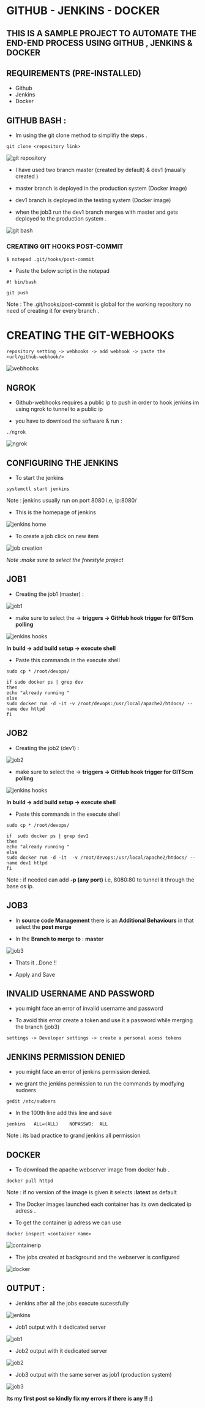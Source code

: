 
# GITHUB - JENKINS - DOCKER 

## THIS IS A SAMPLE PROJECT TO AUTOMATE THE END-END PROCESS USING GITHUB , JENKINS & DOCKER

## REQUIREMENTS (PRE-INSTALLED)

 * Github
 * Jenkins
 * Docker 
 
## GITHUB BASH :
 
 * Im using the git clone method to simplifiy the steps .
 
 ```
 git clone <repository link>
 ```
 
 ![git repository](./images/08.png)
 
 
 * I have used two branch master (created by default) & dev1 (maually created )
 
 * master branch is deployed in the production system (Docker image)
 
 * dev1 branch is deployed in the testing system (Docker image)
 
 * when the job3 run the dev1 branch merges with master and gets deployed to the production system .
 
 
 ![git bash](./images/1.png)
 
 
### CREATING GIT HOOKS POST-COMMIT  
 
 ```
$ notepad .git/hooks/post-commit
``` 

* Paste the below script in the notepad

```
#! bin/bash

git push
```

 Note : The .git/hooks/post-commit is global for the working repository no need of creating it for every branch . 
 
# CREATING THE GIT-WEBHOOKS
 
 ```
 repository setting -> webhooks -> add webhook -> paste the <url/github-webhook/>
 ```
 
![webhooks](./images/07.png)



## NGROK


* Github-webhooks requires a public ip to push in order to hook jenkins im using ngrok to tunnel to a public ip  

* you have to download the software & run :

```
./ngrok
```

![ngrok](./images/17.png)



## CONFIGURING THE JENKINS


 * To start the jenkins 
 
 ```
 systemctl start jenkins
 ```
 
 Note : jenkins usually run on port 8080 i.e, ip:8080/
 

* This is the homepage of jenkins
 
 
 ![jenkins home](./images/02.png)
 
 
 

* To create a job click on new item 
 
 
 ![job creation](./images/03.png)
 
 
 
 *Note :make sure to select the freestyle project*
 
 ## JOB1
 
 * Creating the job1 (master) :
 
 
  ![job1](./images/05.png)
  
  
  
 * make sure to select the -> **triggers -> GitHub hook trigger for GITScm polling**
  
  
  ![jenkins hooks](./images/04.png)
  
  
 **In build -> add build setup -> execute shell**
  
 * Paste this commands in the execute shell
  
  ```
sudo cp * /root/devops/

if sudo docker ps | grep dev
then
echo "already running "
else 
sudo docker run -d -it -v /root/devops:/usr/local/apache2/htdocs/ --name dev httpd
fi
``` 

 ## JOB2
 
 * Creating the job2 (dev1) :
 
 
 ![job2](./images/06.png)
 
 
 * make sure to select the -> **triggers -> GitHub hook trigger for GITScm polling**
 
 
 ![jenkins hooks](./images/04.png)
 
 
 **In build -> add build setup -> execute shell**
 
 * Paste this commands in the execute shell
 
 ```
sudo cp * /root/devops/

if  sudo docker ps | grep dev1
then
echo "already running "
else 
sudo docker run -d -it  -v /root/devops:/usr/local/apache2/htdocs/ --name dev1 httpd
fi
``` 
Note : if needed can add **-p (any port)** i.e, 8080:80 to tunnel it through the base os ip.

## JOB3
 
* In **source code Management** there is an **Additional Behaviours** in that select the **post merge** 
 
* In the **Branch to merge to** : **master**
 
 
 ![job3](./images/16.png)
 
 
* Thats it ..Done !!
 
* Apply and Save 
 
## INVALID USERNAME AND PASSWORD  
 
 * you might face an error of invalid username and password 
 
 * To avoid this error create a token and use it a password while merging the branch (job3)
 
 ```
 settings -> Developer settings -> create a personal acess tokens 
 ```

## JENKINS PERMISSION DENIED  

* you might face an error of jenkins permission denied. 

* we grant the jenkins permission to run the commands by modfying sudoers 

```
gedit /etc/sudoers
```

* In the 100th line add this line and save 

```
jenkins   ALL=(ALL)    NOPASSWD:  ALL
```

Note : its bad practice to grand jenkins all permission  


## DOCKER 
 
 * To download the apache webserver image from docker hub .
 ```
 docker pull httpd
 ```
 Note : if no version of the image is given it selects **:latest** as default  

 * The Docker images launched each container has its own dedicated ip adress . 
 
 * To get the container ip adress we can use 
 
 ```
 docker inspect <container name>
 ```
 
 
 ![containerip](./images/14.png)
 
 
 
 * The jobs created at background and the webserver is configured 
 
 
 ![docker](./images/10.png)
 
 
 ## OUTPUT :
 
 * Jenkins after all the jobs execute sucessfully 
 
 
 ![jenkins](./images/15.png)
 
 
 * Job1 output with it dedicated server 
 
 
 ![job1](./images/11.png)
 
 
 * Job2 output with it dedicated server 
 
 
 ![job2](./images/12.png)
 
 
 * Job3 output with the same server as job1 (production system)
 
 
 ![job3](./images/13.png)
 
 
 
 **Its my first post so kindly fix my errors if there is any !! :)**

